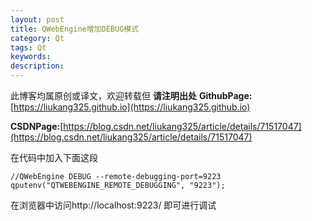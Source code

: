 ```yaml
---
layout: post
title: QWebEngine增加DEBUG模式
category: Qt
tags: Qt
keywords: 
description: 
---
```


此博客均属原创或译文，欢迎转载但 **请注明出处** 
**GithubPage:**[https://liukang325.github.io](https://liukang325.github.io)

**CSDNPage:**[https://blog.csdn.net/liukang325/article/details/71517047](https://blog.csdn.net/liukang325/article/details/71517047)

在代码中加入下面这段

```
//QWebEngine DEBUG --remote-debugging-port=9223
qputenv("QTWEBENGINE_REMOTE_DEBUGGING", "9223");
```

在浏览器中访问http://localhost:9223/ 即可进行调试